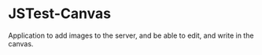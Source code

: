 # JSTest-Canvas
Application to add images to the server, and be able to edit, and write in the canvas.
